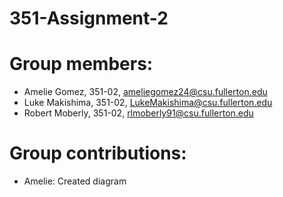 # 351-Assignment-2

# Group members:
- Amelie Gomez, 351-02, ameliegomez24@csu.fullerton.edu
- Luke Makishima, 351-02, LukeMakishima@csu.fullerton.edu
- Robert Moberly, 351-02, rlmoberly91@csu.fullerton.edu
  
# Group contributions:
- Amelie: Created diagram 
